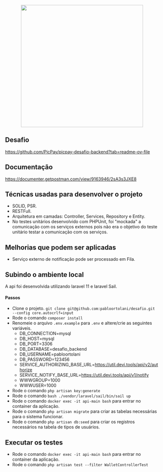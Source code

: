 <p align="center"><a href="https://laravel.com" target="_blank"><img src="https://raw.githubusercontent.com/laravel/art/master/logo-lockup/5%20SVG/2%20CMYK/1%20Full%20Color/laravel-logolockup-cmyk-red.svg" width="400"></a></p>

## Desafio
https://github.com/PicPay/picpay-desafio-backend?tab=readme-ov-file

## Documentação
https://documenter.getpostman.com/view/9163946/2sA3s3JXE8

## Técnicas usadas para desenvolver o projeto
- SOLID, PSR.
- RESTFull.
- Arquitetura em camadas: Controller, Services, Repository e Entity.
- No testes unitários desenvolvido com PHPUnit, foi "mockada" a comunicação com os serviços externos pois não era o objetivo do teste unitário testar a comunicação com os serviços.

## Melhorias que podem ser aplicadas
- Serviço externo de notificação pode ser processado em Fila.

## Subindo o ambiente local

A api foi desenvolvida utilizando laravel 11 e laravel Sail.

#### Passos
- Clone o projeto. `git clone git@github.com:pabloortolani/desafio.git --config core.autocrlf=input`
- Rode o comando `composer install`
- Renomeie o arquivo `.env.example` para `.env` e altere/crie as seguintes variáveis.
    * DB_CONNECTION=mysql
    * DB_HOST=mysql
    * DB_PORT=3306
    * DB_DATABASE=desafio_backend
    * DB_USERNAME=pabloortolani
    * DB_PASSWORD=123456
    * SERVICE_AUTHORIZING_BASE_URL=https://util.devi.tools/api/v2/authorize
    * SERVICE_NOTIFY_BASE_URL=https://util.devi.tools/api/v1/notify
    * WWWGROUP=1000
    * WWWUSER=1000
- Rode o comando `php artisan key:generate`
- Rode o comando `bash ./vendor/laravel/sail/bin/sail up`
- Rode o comando `docker exec -it api-main bash` para entrar no container da aplicação.
- Rode o comando `php artisan migrate` para criar as tabelas necessárias para o sistema funcionar.
- Rode o comando `php artisan db:seed` para criar os registros necessários na tabela de tipos de usuários.

## Executar os testes
- Rode o comando `docker exec -it api-main bash` para entrar no container da aplicação.
- Rode o comando `php artisan test --filter WalletControllerTest`
